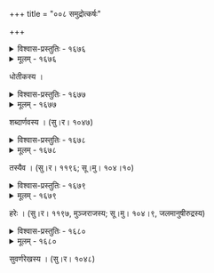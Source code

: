 +++
title = "००८ समुद्रोत्कर्षः"

+++



<details><summary>विश्वास-प्रस्तुतिः - १६७६</summary>

मर्यादैकपरायणस्य जलधेर् वेलातटक्ष्मारुहां  
यल् लक्ष्मीर् अनपायिनी भगवतो माहात्म्यम् अस्यैव तत् ।  
एतस्मिन् क्षुभिते तु वीचिवलनैर् विश्वं निपीय स्थिते  
सूर्याचन्द्रमसोर् अपीह न कथा के’मी तटान्तद्रुमाः ॥१६७६॥
</details>

<details><summary>मूलम् - १६७६</summary>

मर्यादैकपरायणस्य जलधेर् वेलातटक्ष्मारुहां  
यल् लक्ष्मीर् अनपायिनी भगवतो माहात्म्यम् अस्यैव तत् ।  
एतस्मिन् क्षुभिते तु वीचिवलनैर् विश्वं निपीय स्थिते  
सूर्याचन्द्रमसोर् अपीह न कथा के’मी तटान्तद्रुमाः ॥१६७६॥
</details>


धोतीकस्य ।  



<details><summary>विश्वास-प्रस्तुतिः - १६७७</summary>

एकेनैव पयोधिना जलमुचस् ते पूरिताः कोटिशो   
जातो नास्य कुशाग्रलीनतुहिनश्लक्ष्णो’पि तोयव्ययः ।  
आहो शुष्यति दैवदुर्विलसितैर् अम्भोभिर् अम्भोमुचः   
सम्भूयापि विधातुम् अस्य रजसः स्तैमित्यम् अप्य् अक्षमाः ॥१६७७॥
</details>

<details><summary>मूलम् - १६७७</summary>

एकेनैव पयोधिना जलमुचस् ते पूरिताः कोटिशो   
जातो नास्य कुशाग्रलीनतुहिनश्लक्ष्णो’पि तोयव्ययः ।  
आहो शुष्यति दैवदुर्विलसितैर् अम्भोभिर् अम्भोमुचः   
सम्भूयापि विधातुम् अस्य रजसः स्तैमित्यम् अप्य् अक्षमाः ॥१६७७॥
</details>


शब्दार्णवस्य । (सु।र। १०४७)  



<details><summary>विश्वास-प्रस्तुतिः - १६७८</summary>

किं ब्रूमो जलधेः श्रियं स हि खलु श्रीजन्मभूमिः स्वयं  
वाच्यः किं महिमास्य यस्य हि किल द्वीपं महीति श्रुतिः ।  
त्यागः को’पि स तस्य बिभ्रति जगद् यस्यार्थिनो’प्य् अम्बुदाः  
शक्तेः कैव कथापि यस्य भवति क्षोभेण कल्पान्तरम् ॥१६७८॥
</details>

<details><summary>मूलम् - १६७८</summary>

किं ब्रूमो जलधेः श्रियं स हि खलु श्रीजन्मभूमिः स्वयं  
वाच्यः किं महिमास्य यस्य हि किल द्वीपं महीति श्रुतिः ।  
त्यागः को’पि स तस्य बिभ्रति जगद् यस्यार्थिनो’प्य् अम्बुदाः  
शक्तेः कैव कथापि यस्य भवति क्षोभेण कल्पान्तरम् ॥१६७८॥
</details>


तस्यैव । (सु।र। ११९६; सू।मु। १०४।१०)  



<details><summary>विश्वास-प्रस्तुतिः - १६७९</summary>

एतस्माज् जलधेर् जलस्य कणिकाः काश्चिद् गृहीत्वा ततः   
पाथोदाः परिपूरयन्ति जगतीं रुद्धाम्बरा वारिभिः ।  
अस्मान् मन्दरकूटकोटिघटनाभीतिभ्रमत् तारकां   
प्राप्यैकां जलमानुषीं त्रिभुवने श्रीमान् अभूद् अच्युतः ॥१६७९॥
</details>

<details><summary>मूलम् - १६७९</summary>

एतस्माज् जलधेर् जलस्य कणिकाः काश्चिद् गृहीत्वा ततः   
पाथोदाः परिपूरयन्ति जगतीं रुद्धाम्बरा वारिभिः ।  
अस्मान् मन्दरकूटकोटिघटनाभीतिभ्रमत् तारकां   
प्राप्यैकां जलमानुषीं त्रिभुवने श्रीमान् अभूद् अच्युतः ॥१६७९॥
</details>


हरेः । (सु।र। ११९७, मुञ्जराजस्य; सू।मु। १०४।९, जलमानुषीरुद्रस्य)  



<details><summary>विश्वास-प्रस्तुतिः - १६८०</summary>

मर्यादाभङ्गभीतेर् अमृतमयतया धैर्यगाम्भीर्ययोगान्   
न क्षुभ्यन्त्य् एव तावन् नियमितसलिलाः सर्वदैते समुद्राः ।  
आहो क्षोभं व्रजेयुः क्वचिद् अपि समये दैवयोगात् तदानीं  
न क्षोणी नाद्रिवर्गो न च रविशशिनौ सर्वम् एकार्णवं स्यात् ॥१६८०॥
</details>

<details><summary>मूलम् - १६८०</summary>

मर्यादाभङ्गभीतेर् अमृतमयतया धैर्यगाम्भीर्ययोगान्   
न क्षुभ्यन्त्य् एव तावन् नियमितसलिलाः सर्वदैते समुद्राः ।  
आहो क्षोभं व्रजेयुः क्वचिद् अपि समये दैवयोगात् तदानीं  
न क्षोणी नाद्रिवर्गो न च रविशशिनौ सर्वम् एकार्णवं स्यात् ॥१६८०॥
</details>


सुवर्णरेखस्य । (सु।र। १०४८)  

